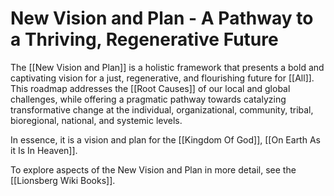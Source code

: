# New Vision and Plan - A Pathway to a Thriving, Regenerative Future

The [[New Vision and Plan]] is a holistic framework that presents a bold and captivating vision for a just, regenerative, and flourishing future for [[All]]. This roadmap addresses the [[Root Causes]] of our local and global challenges, while offering a pragmatic pathway towards catalyzing transformative change at the individual, organizational, community, tribal, bioregional, national, and systemic levels. 

In essence, it is a vision and plan for the [[Kingdom Of God]], [[On Earth As it Is In Heaven]]. 

To explore aspects of the New Vision and Plan in more detail, see the [[Lionsberg Wiki Books]]. 